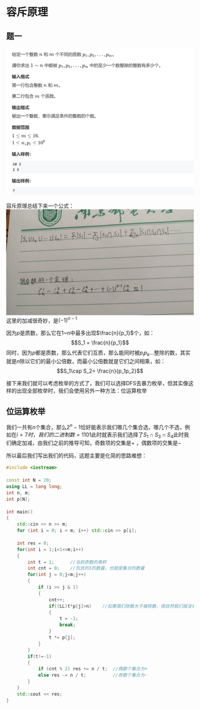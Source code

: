 # 容斥原理

## 题一

![题一](./pic/Question1.png)

容斥原理总结下来一个公式：
![容斥原理](./pic/1-1.jpg)
这里的加减很奇妙，是$(-1)^{n-1}$

因为$p$是质数，那么它在1~n中最多出现$\frac{n}{p_1}$个，如：
$$S_1 = \frac{n}{p_1}$$
同时，因为$p$都是质数，那么代表它们互质，那么能同时被$p_ip_k...$整除的数，其实就是$n$除以它们的最小公倍数，而最小公倍数就是它们之间相乘，如：
$$S_1\cap S_2= \frac{n}{p_1p_2}$$ 

接下来我们就可以考虑枚举的方式了，我们可以选择DFS去暴力枚举，但其实像这样的出现全部枚举时，我们会使用另外一种方法：位运算枚举

## 位运算枚举

我们一共有$n$个集合，那么$2^n-1$恰好能表示我们哪几个集合选，哪几个不选，例如在$i=7时，我们的二进制数 = 1101$此时就表示我们选择了$S_1\cap S_3\cap S_4$此时我们确定加减，由我们之前的推导可知，奇数项的交集是$+$ ，偶数项的交集是$-$

所以最后我们写出我们的代码，这题主要是化简的思路难想：
```cpp
#include <iostream>

const int N = 20;
using LL = long long;
int n, m;
int p[N];

int main()
{
	std::cin >> n >> m;
	for (int i = 0; i < m; i++) std::cin >> p[i];

	int res = 0;
	for(int i = 1;i<1<<m;i++)
	{
		int t = 1;	    //当前质数的乘积
		int cnt = 0;    //包含的1的数量，也就是集合的数量
		for(int j = 0;j<m;j++)
		{
			if (i >> j & 1)
			{
				cnt++;
				if((LL)t*p[j]>n)    //如果我们除数大于被除数，很自然我们就没有这个数
				{
					t = -1;
					break;
				}
				t *= p[j];
			}
		}
		if(t!=-1)
		{
			if (cnt % 2) res += n / t;  //偶数个集合为+
			else res -= n / t;          //奇数个集合为-
		}
	}
	std::cout << res;
}
```

